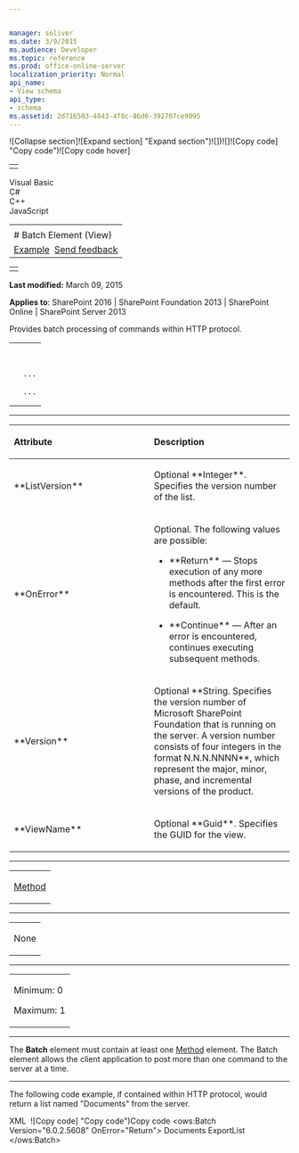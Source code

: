 ```yaml
---


manager: soliver
ms.date: 3/9/2015
ms.audience: Developer
ms.topic: reference
ms.prod: office-online-server
localization_priority: Normal
api_name:
- View schema
api_type:
- schema
ms.assetid: 2d716503-4843-4f8c-86d6-392707ce9095
---
```


![Collapse
section]![Expand
section] "Expand section")![]()![])![]![]()![Copy
code] "Copy code")![Copy code
hover]
<table>
<tbody>
<tr class="odd">
<td align="left"></td>
</tr>
</tbody>
</table>

Visual Basic  
C\#  
C++  
JavaScript  

<table>
<tbody>
<tr class="odd">
<td align="left"><span id="runningHeaderText"></span></td>
</tr>
<tr class="even">
<td align="left"># Batch Element (View)</td>
</tr>
<tr class="odd">
<td align="left"><a href="#exampleToggle">Example</a>  <span id="headfeedbackarea" class="feedbackhead"><a href="javascript:SubmitFeedback(&#39;docthis@Microsoft.com&#39;,&#39;&#39;,&#39;&#39;,&#39;&#39;,&#39;1.0.18082.1225&#39;,&#39;%0\dThank%20you%20for%20your%20feedback.%20The%20developer%20writing%20teams%20use%20your%20feedback%20to%20improve%20documentation.%20While%20we%20are%20reviewing%20your%20feedback,%20we%20may%20send%20you%20e-mail%20to%20ask%20for%20clarification%20or%20feedback%20on%20a%20solution.%20We%20do%20not%20use%20your%20e-mail%20address%20for%20any%20other%20purpose%20and%20we%20delete%20it%20after%20we%20finish%20our%20review.%0\AFor%20further%20information%20about%20the%20privacy%20policies%20of%20Microsoft,%20please%20see%20http://privacy.microsoft.com/en-us/default.aspx.%0\A%0\d&#39;,&#39;Customer%20feedback&#39;);">Send feedback</a></span></td>
</tr>
</tbody>
</table>

<table>
<colgroup>
<col width="100%" />
</colgroup>
<tbody>
<tr class="odd">
<td align="left"></td>
</tr>
</tbody>
</table>

**Last modified:** March 09, 2015

**Applies to**: SharePoint 2016 | SharePoint Foundation 2013 |
SharePoint Online | SharePoint Server 2013

Provides batch processing of commands within HTTP protocol.

<span codelanguage="other"></span>
<table>
<colgroup>
<col width="100%" />
</colgroup>
<tbody>
<tr class="odd">
<td align="left"><pre><code><Batch
  OnError = "Return" | "Continue"
  ListVersion = ""
  Version = ""
  ViewName = "">
  <Method>
  ...
  </Method>
  ...
</Batch></code></pre></td>
</tr>
</tbody>
</table>


-----------------------------------------------------------------------------------------------------------------------------------------------------------------------------------------------

<table>
<colgroup>
<col width="50%" />
<col width="50%" />
</colgroup>
<thead>
<tr class="header">
<th align="left"><p>Attribute</p></th>
<th align="left"><p>Description</p></th>
</tr>
</thead>
<tbody>
<tr class="odd">
<td align="left"><p>**ListVersion**</p></td>
<td align="left"><p>Optional **Integer**. Specifies the version number of the list.</p></td>
</tr>
<tr class="even">
<td align="left"><p>**OnError**</p></td>
<td align="left"><p>Optional. The following values are possible:</p>
<ul>
<li><p>**Return** — Stops execution of any more methods after the first error is encountered. This is the default.</p></li>
<li><p>**Continue** — After an error is encountered, continues executing subsequent methods.</p></li>
</ul></td>
</tr>
<tr class="odd">
<td align="left"><p>**Version**</p></td>
<td align="left"><p>Optional **String</span>. Specifies the version number of Microsoft SharePoint Foundation that is running on the server. A version number consists of four integers in the format <span class="placeholder">N.N.N.NNNN**, which represent the major, minor, phase, and incremental versions of the product.</p></td>
</tr>
<tr class="even">
<td align="left"><p>**ViewName**</p></td>
<td align="left"><p>Optional **Guid**. Specifies the GUID for the view.</p></td>
</tr>
</tbody>
</table>


---------------------------------------------------------------------------------------------------------------------------------------------------------------------------------------------------

<table>
<colgroup>
<col width="100%" />
</colgroup>
<tbody>
<tr class="odd">
<td align="left"><p><a href="method-element-view.md">Method</a></p></td>
</tr>
</tbody>
</table>


----------------------------------------------------------------------------------------------------------------------------------------------------------------------------------------------------

<table>
<colgroup>
<col width="100%" />
</colgroup>
<tbody>
<tr class="odd">
<td align="left"><p>None</p></td>
</tr>
</tbody>
</table>


------------------------------------------------------------------------------------------------------------------------------------------------------------------------------------------------

<table>
<colgroup>
<col width="100%" />
</colgroup>
<tbody>
<tr class="odd">
<td align="left"><p>Minimum: 0</p>
<p>Maximum: 1</p></td>
</tr>
</tbody>
</table>


----------------------------------------------------------------------------------------------------------------------------------------------------------------------------------------------------------------------------

The **Batch** element must contain at least one
[Method](method-element-view.md) element. The <span
class="keyword">Batch</span> element allows the client application to
post more than one command to the server at a time.


------------------------------------------------------------------------------------------------------------------------------------------------------------------------------------------

The following code example, if contained within HTTP protocol, would
return a list named "Documents" from the server.

<span codelanguage="xmlLang"></span>
XML 
<span class="copyCode" onclick="CopyCode(this)"
onkeypress="CopyCode_CheckKey(this, event)"
onmouseover="ChangeCopyCodeIcon(this)"
onmouseout="ChangeCopyCodeIcon(this)" tabindex="0">![Copy
code] "Copy code")Copy code</span>
    <?xml version="1.0" encoding="UTF-8"?>
    <ows:Batch Version="6.0.2.5608" OnError="Return">
      <Method ID="0,ExportList">
        <SetList Scope="Request">Documents</SetList>
        <SetVar Name="Cmd">ExportList</SetVar>
      </Method> 
    </ows:Batch>








